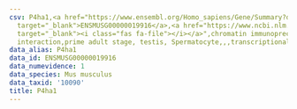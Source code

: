 ```yaml
---
csv: P4ha1,<a href="https://www.ensembl.org/Homo_sapiens/Gene/Summary?db=core;g=ENSMUSG00000019916"
  target="_blank">ENSMUSG00000019916</a>,<a href="https://www.ncbi.nlm.nih.gov/pubmed/25450459"
  target="_blank"><i class="fas fa-file"></i></a>",chromatin immunoprecipitation assay,direct
  interaction,prime adult stage, testis, Spermatocyte,,,transcriptional regulation,
data_alias: P4ha1
data_id: ENSMUSG00000019916
data_numevidence: 1
data_species: Mus musculus
data_taxid: '10090'
title: P4ha1
---
```

